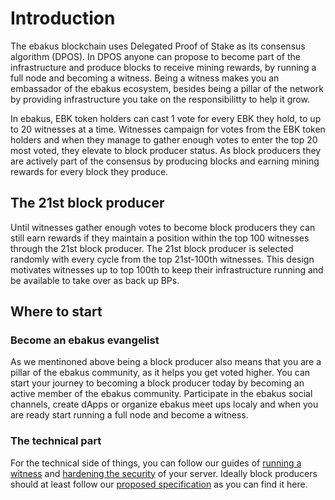 # Introduction

The ebakus blockchain uses Delegated Proof of Stake as its consensus algorithm (DPOS). In DPOS anyone can propose to become part of the infrastructure and produce blocks to receive mining rewards, by running a full node and becoming a witness. Being a witness makes you an embassador of the ebakus ecosystem, besides being a pillar of the network by providing infrastructure you take on the responsibilitty to help it grow.

In ebakus, EBK token holders can cast 1 vote for every EBK they hold, to up to 20 witnesses at a time. Witnesses campaign for votes from the EBK token holders and when they manage to gather enough votes to enter the top 20 most voted, they elevate to block producer status. As block producers they are actively part of the consensus by producing blocks and earning mining rewards for every block they produce.

## The 21st block producer

Until witnesses gather enough votes to become block producers they can still earn rewards if they maintain a position within the top 100 witnesses through the 21st block producer. The 21st block producer is selected randomly with every cycle from the top 21st-100th witnesses. This design motivates witnesses up to top 100th to keep their infrastructure running and be available to take over as back up BPs.

## Where to start

### Become an ebakus evangelist

As we mentinoned above being a block producer also means that you are a pillar of the ebakus community,  as it helps you get voted higher. You can start your journey to becoming a block producer today by becoming an active member of the ebakus community. Participate in the ebakus social channels, create dApps or organize ebakus meet ups localy and when you are ready start running a full node and become a witness.

### The technical part

For the technical side of things, you can follow our guides of [running a witness](./running-a-witness.md) and [hardening the security](./hardening-security.md) of your server. Ideally block producers should at least follow our [proposed specification](./proposed-specification.md) as you can find it here.

